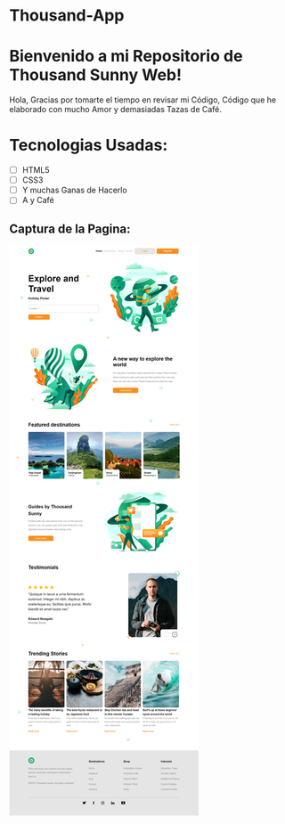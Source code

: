 # Thousand-App

# Bienvenido a mi Repositorio de Thousand Sunny Web!

Hola, Gracias por tomarte el tiempo en revisar mi Código, Código que he elaborado con mucho Amor y demasiadas Tazas de Café.


# Tecnologias Usadas:

 - [ ] HTML5
 - [ ] CSS3
 - [ ] Y muchas Ganas de Hacerlo
 - [ ] A y Café

## Captura de la Pagina:
![](./img/thousandApp.png)


